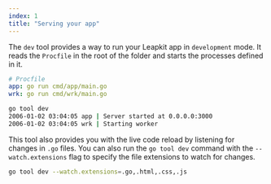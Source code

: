 ```yaml
---
index: 1
title: "Serving your app"
---
```


The `dev` tool provides a way to run your Leapkit app in `development` mode. It reads the `Procfile` in the root of the folder and starts the processes defined in it.

```yaml
# Procfile
app: go run cmd/app/main.go
wrk: go run cmd/wrk/main.go
```

```bash
go tool dev
2006-01-02 03:04:05 app | Server started at 0.0.0.0:3000
2006-01-02 03:04:05 wrk | Starting worker
```

This tool also provides you with the live code reload by listening for changes in `.go` files. You can also run the `go tool dev` command with the `--watch.extensions` flag to specify the file extensions to watch for changes.

```bash
go tool dev --watch.extensions=.go,.html,.css,.js
```
